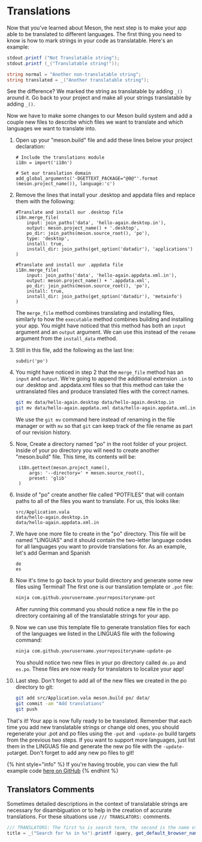 # Translations

Now that you've learned about Meson, the next step is to make your app able to be translated to different languages. The first thing you need to know is how to mark strings in your code as translatable. Here's an example:

```csharp
stdout.printf ("Not Translatable string");
stdout.printf (_("Translatable string!"));

string normal = "Another non-translatable string";
string translated = _("Another translatable string");
```

See the difference? We marked the string as translatable by adding `_()` around it. Go back to your project and make all your strings translatable by adding `_()`.

Now we have to make some changes to our Meson build system and add a couple new files to describe which files we want to translate and which languages we want to translate into.

1. Open up your "meson.build" file and add these lines below your project declaration:

   ```text
   # Include the translations module
   i18n = import('i18n')

   # Set our translation domain
   add_global_arguments('-DGETTEXT_PACKAGE="@0@"'.format (meson.project_name()), language:'c')
   ```

2. Remove the lines that install your .desktop and appdata files and replace them with the following:

   ```text
   #Translate and install our .desktop file
   i18n.merge_file(
       input: join_paths('data', 'hello-again.desktop.in'),
       output: meson.project_name() + '.desktop',
       po_dir: join_paths(meson.source_root(), 'po'),
       type: 'desktop',
       install: true,
       install_dir: join_paths(get_option('datadir'), 'applications')
   )

   #Translate and install our .appdata file
   i18n.merge_file(
       input: join_paths('data', 'hello-again.appdata.xml.in'),
       output: meson.project_name() + '.appdata.xml',
       po_dir: join_paths(meson.source_root(), 'po'),
       install: true,
       install_dir: join_paths(get_option('datadir'), 'metainfo')
   )
   ```

   The `merge_file` method combines translating and installing files, similarly to how the `executable` method combines building and installing your app. You might have noticed that this method has both an `input` argument and an `output` argument. We can use this instead of the `rename` argument from the `install_data` method.

3. Still in this file, add the following as the last line:

   ```text
   subdir('po')
   ```

4. You might have noticed in step 2 that the `merge_file` method has an `input` and `output`. We're going to append the additional extension `.in` to our .desktop and .appdata.xml files so that this method can take the untranslated files and produce translated files with the correct names.

   ```bash
   git mv data/hello-again.desktop data/hello-again.desktop.in
   git mv data/hello-again.appdata.xml data/hello-again.appdata.xml.in
   ```

   We use the `git mv` command here instead of renaming in the file manager or with `mv` so that `git` can keep track of the file rename as part of our revision history.

5. Now, Create a directory named "po" in the root folder of your project. Inside of your po directory you will need to create another "meson.build" file. This time, its contents will be:

   ```text
    i18n.gettext(meson.project_name(),
        args: '--directory=' + meson.source_root(),
        preset: 'glib'
    )
   ```

6. Inside of "po" create another file called "POTFILES" that will contain paths to all of the files you want to translate. For us, this looks like:

   ```text
   src/Application.vala
   data/hello-again.desktop.in
   data/hello-again.appdata.xml.in
   ```

7. We have one more file to create in the "po" directory. This file will be named "LINGUAS" and it should contain the two-letter language codes for all languages you want to provide translations for. As an example, let's add German and Spanish

   ```text
   de
   es
   ```

8. Now it's time to go back to your build directory and generate some new files using Terminal! The first one is our translation template or `.pot` file:

   ```bash
   ninja com.github.yourusername.yourrepositoryname-pot
   ```

   After running this command you should notice a new file in the po directory containing all of the translatable strings for your app.

9. Now we can use this template file to generate translation files for each of the languages we listed in the LINGUAS file with the following command:

   ```bash
   ninja com.github.yourusername.yourrepositoryname-update-po
   ```

   You should notice two new files in your po directory called `de.po` and `es.po`. These files are now ready for translators to localize your app!

10. Last step. Don't forget to add all of the new files we created in the po directory to git:

    ```bash
    git add src/Application.vala meson.build po/ data/
    git commit -am "Add translations"
    git push
    ```

That's it! Your app is now fully ready to be translated. Remember that each time you add new translatable strings or change old ones, you should regenerate your .pot and po files using the `-pot` and `-update-po` build targets from the previous two steps. If you want to support more languages, just list them in the LINGUAS file and generate the new po file with the `-update-po`target. Don't forget to add any new po files to git!

{% hint style="info" %}
If you're having trouble, you can view the full example code [here on GitHub](https://github.com/vala-lang/examples/tree/localization)
{% endhint %}

## Translators Comments

Sometimes detailed descriptions in the context of translatable strings are necessary for disambiguation or to help in the creation of accurate translations. For these situations use `/// TRANSLATORS:` comments.

```csharp
/// TRANSLATORS: The first %s is search term, the second is the name of default browser
title = _("Search for %s in %s").printf (query, get_default_browser_name ());
```

